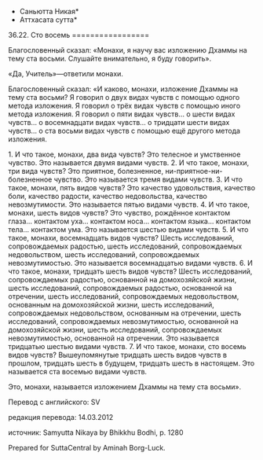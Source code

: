 * Саньютта Никая*
* Аттхасата сутта*

36\.22\. Сто восемь
\=\=\=\=\=\=\=\=\=\=\=\=\=\=\=\=\=

Благословенный сказал: «Монахи, я научу вас изложению Дхаммы на тему ста восьми\. Слушайте внимательно, я буду говорить»\.

«Да, Учитель»—ответили монахи\.

Благословенный сказал: «И каково, монахи, изложение Дхаммы на тему ста восьми? Я говорил о двух видах чувств с помощью одного метода изложения\. Я говорил о трёх видах чувств с помощью иного метода изложения\. Я говорил о пяти видах чувств… о шести видах чувств… о восемнадцати видах чувств… о тридцати шести видах чувств… о ста восьми видах чувств с помощью ещё другого метода изложения\.

1\. И что такое, монахи, два вида чувств? Это телесное и умственное чувство\. Это называется двумя видами чувств\.
2\. И что такое, монахи, три вида чувств? Это приятное, болезненное, ни\-приятное\-ни\-болезненное чувство\. Это называется тремя видами чувств\.
3\. И что такое, монахи, пять видов чувств? Это качество удовольствия, качество боли, качество радости, качество недовольства, качество невозмутимости\. Это называется пятью видами чувств\.
4\. И что такое, монахи, шесть видов чувств? Это чувство, рождённое контактом глаза… контактом уха… контактом носа… контактом языка… контактом тела… контактом ума\. Это называется шестью видами чувств\.
5\. И что такое, монахи, восемнадцать видов чувств? Шесть исследований, сопровождаемых радостью, шесть исследований, сопровождаемых недовольством, шесть исследований, сопровождаемых невозмутимостью\. Это называется восемнадцатью видами чувств\.
6\. И что такое, монахи, тридцать шесть видов чувств? Шесть исследований, сопровождаемых радостью, основанной на домохозяйской жизни, шесть исследований, сопровождаемых радостью, основанной на отречении, шесть исследований, сопровождаемых недовольством, основанным на домохозяйской жизни, шесть исследований, сопровождаемых недовольством, основанным на отречении, шесть исследований, сопровождаемых невозмутимостью, основанной на домохозяйской жизни, шесть исследований, сопровождаемых невозмутимостью, основанной на отречении\. Это называется тридцатью шестью видами чувств\.
7\. И что такое, монахи, сто восемь видов чувств? Вышеупомянутые тридцать шесть видов чувств в прошлом, тридцать шесть в будущем, тридцать шесть в настоящем\. Это называется ста восемью видами чувств\.

Это, монахи, называется изложением Дхаммы на тему ста восьми»\.

Перевод с английского: SV

редакция перевода: 14\.03\.2012

источник: Samyutta Nikaya by Bhikkhu Bodhi, p\. 1280

Prepared for SuttaCentral by Aminah Borg\-Luck\.